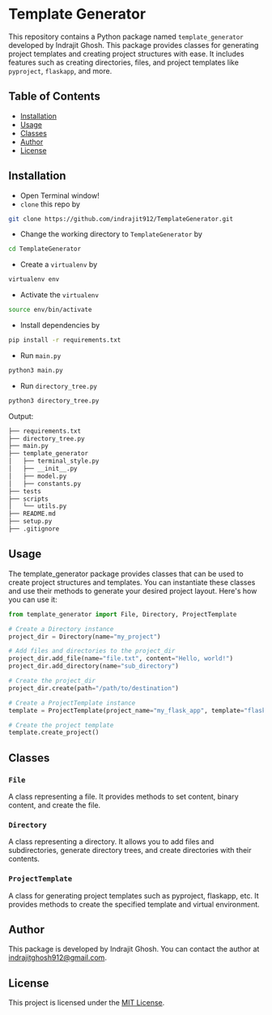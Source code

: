 # Template Generator

This repository contains a Python package named `template_generator` developed by Indrajit Ghosh. This package provides classes for generating project templates and creating project structures with ease. It includes features such as creating directories, files, and project templates like `pyproject`, `flaskapp`, and more.

## Table of Contents

- [Installation](#installation)
- [Usage](#usage)
- [Classes](#classes)
- [Author](#author)
- [License](#license)

## Installation

- Open Terminal window!
- `clone` this repo by
```bash
git clone https://github.com/indrajit912/TemplateGenerator.git
```
- Change the working directory to `TemplateGenerator` by
```bash
cd TemplateGenerator
```
- Create a `virtualenv` by
```bash
virtualenv env
```
- Activate the `virtualenv`
```bash
source env/bin/activate
```
- Install dependencies by
```bash
pip install -r requirements.txt
```
- Run `main.py`
```bash
python3 main.py
```
- Run `directory_tree.py`
```bash
python3 directory_tree.py
```
Output:
```bash
├── requirements.txt
├── directory_tree.py
├── main.py
├── template_generator
│   ├── terminal_style.py
│   ├── __init__.py
│   ├── model.py
│   ├── constants.py
├── tests
├── scripts
│   └── utils.py
├── README.md
├── setup.py
├── .gitignore
```


## Usage

The template_generator package provides classes that can be used to create project structures and templates. You can instantiate these classes and use their methods to generate your desired project layout. Here's how you can use it:

```python
from template_generator import File, Directory, ProjectTemplate

# Create a Directory instance
project_dir = Directory(name="my_project")

# Add files and directories to the project_dir
project_dir.add_file(name="file.txt", content="Hello, world!")
project_dir.add_directory(name="sub_directory")

# Create the project_dir
project_dir.create(path="/path/to/destination")

# Create a ProjectTemplate instance
template = ProjectTemplate(project_name="my_flask_app", template="flaskapp")

# Create the project template
template.create_project()

```

## Classes

### `File`
A class representing a file. It provides methods to set content, binary content, and create the file.

### `Directory`
A class representing a directory. It allows you to add files and subdirectories, generate directory trees, and create directories with their contents.

### `ProjectTemplate`
A class for generating project templates such as pyproject, flaskapp, etc. It provides methods to create the specified template and virtual environment.

## Author

This package is developed by Indrajit Ghosh. You can contact the author at indrajitghosh912@gmail.com.

## License

This project is licensed under the [MIT License](LICENSE).


